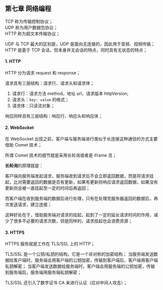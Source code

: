 ## 第七章 网络编程

TCP 称为传输控制协议；<br />
UDP 称为用户数据包协议；<br />
HTTP 称为超文本传输协议；

UDP 与 TCP 最大的区别是，UDP 是面向无连接的，因此用于音频、视频传输；<br />
HTTP 是基于 TCP 会话，但本身并无会话的特点，同时具有无状态的特点；

#### 1. HTTP

HTTP 分为请求 request 和 response；

请求具有三层结构：请求行、请求头和请求体；

1. 请求行：请求方法 method，地址 url，请求版本 httpVersion;
2. 请求头：`key: value` 的格式；
3. 请求体：只读流对象；

响应同样具有三层结构：响应行、响应头和响应体；

#### 2. WebSocket

在 WebSocket 出现之前，客户端与服务端进行类似于长连接这种通信的方式主要借助 Comet 技术；

所谓 Comet 技术的细节就是采用长轮询或者是 iframe 流；

**长轮询**的原理就是：

客户端向服务端发起请求，服务端收到请求后不会立即返回数据，而是将请求挂起，比对需要返回的数据是否有更新，如果有更新则响应请求返回数据，如果没有更新则会被一直挂起至一定的时间后再返回；

而客户端在收到服务端的数据后进行处理，只有在处理完服务器返回的数据后，再次发送请求，建立连接；

这种好处在于，借助服务端对请求的挂起，起到了一定的延长请求时间的作用，减少了很多不必要的请求次数，但是同样的，请求挂起也会浪费资源；

#### 3. HTTPS

HTTPS 服务就是工作在 TLS/SSL 上的 HTTP；

TLS/SSL 是一个公钥/私钥的结构，它是一个非对称的加密结构；
当服务端发送数据给客户端时，服务端会用客户端的公钥加密，传输到客户端后，客户端用客户端私钥解密；
当客户端发送数据给服务端时，客户端会用服务端的公钥加密，传输到服务端后，服务端用服务端私钥解密；

TLS/SSL 还引入了数字证书 CA 来进行认证（应对中间人攻击）；